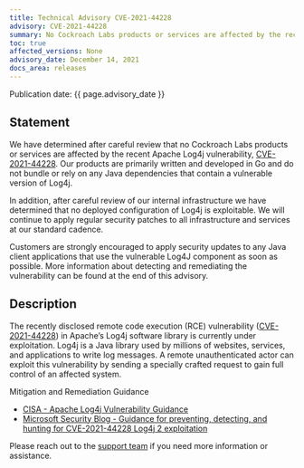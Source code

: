 ```yaml
---
title: Technical Advisory CVE-2021-44228
advisory: CVE-2021-44228
summary: No Cockroach Labs products or services are affected by the recent CVE-2021-44228 Apache Log4j vulnerability.
toc: true
affected_versions: None
advisory_date: December 14, 2021
docs_area: releases
---
```


Publication date: {{ page.advisory_date }}

## Statement

We have determined after careful review that no Cockroach Labs products or services are affected by the recent Apache Log4j vulnerability, [CVE-2021-44228](https://www.cisa.gov/uscert/apache-log4j-vulnerability-guidance). Our products are primarily written and developed in Go and do not bundle or rely on any Java dependencies that contain a vulnerable version of Log4j.

In addition, after careful review of our internal infrastructure we have determined that no deployed configuration of Log4j is exploitable. We will continue to apply regular security patches to all infrastructure and services at our standard cadence.

Customers are strongly encouraged to apply security updates to any Java client applications that use the vulnerable Log4J component as soon as possible. More information about detecting and remediating the vulnerability can be found at the end of this advisory.

## Description

The recently disclosed remote code execution (RCE) vulnerability ([CVE-2021-44228](https://www.cisa.gov/uscert/apache-log4j-vulnerability-guidance)) in Apache’s Log4j software library is currently under exploitation. Log4j is a Java library used by millions of websites, services, and applications to write log messages. A remote unauthenticated actor can exploit this vulnerability by sending a specially crafted request to gain full control of an affected system.

Mitigation and Remediation Guidance

- [CISA - Apache Log4j Vulnerability Guidance](https://www.cisa.gov/uscert/apache-log4j-vulnerability-guidance)
- [Microsoft Security Blog - Guidance for preventing, detecting, and hunting for CVE-2021-44228 Log4j 2 exploitation](https://www.microsoft.com/security/blog/2021/12/11/guidance-for-preventing-detecting-and-hunting-for-cve-2021-44228-log4j-2-exploitation/)

Please reach out to the [support team](https://support.cockroachlabs.com/) if you need more information or assistance.
